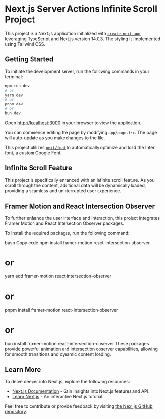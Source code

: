 # Next.js Server Actions Infinite Scroll Project

This project is a Next.js application initialized with [`create-next-app`](https://github.com/vercel/next.js/tree/canary/packages/create-next-app), leveraging TypeScript and Next.js version 14.0.3. The styling is implemented using Tailwind CSS.

## Getting Started

To initiate the development server, run the following commands in your terminal:

```bash
npm run dev
# or
yarn dev
# or
pnpm dev
# or
bun dev
```

Open [http://localhost:3000](http://localhost:3000) in your browser to view the application.

You can commence editing the page by modifying `app/page.tsx`. The page will auto-update as you make changes to the file.

This project utilizes [`next/font`](https://nextjs.org/docs/basic-features/font-optimization) to automatically optimize and load the Inter font, a custom Google Font.

## Infinite Scroll Feature

This project is specifically enhanced with an infinite scroll feature. As you scroll through the content, additional data will be dynamically loaded, providing a seamless and uninterrupted user experience.

## Framer Motion and React Intersection Observer
To further enhance the user interface and interaction, this project integrates Framer Motion and React Intersection Observer packages.

To install the required packages, run the following command:

bash
Copy code
npm install framer-motion react-intersection-observer
# or
yarn add framer-motion react-intersection-observer
# or
pnpm install framer-motion react-intersection-observer
# or
bun install framer-motion react-intersection-observer
These packages provide powerful animation and intersection observer capabilities, allowing for smooth transitions and dynamic content loading.

## Learn More

To delve deeper into Next.js, explore the following resources:

- [Next.js Documentation](https://nextjs.org/docs) - Gain insights into Next.js features and API.
- [Learn Next.js](https://nextjs.org/learn) - An interactive Next.js tutorial.

Feel free to contribute or provide feedback by visiting [the Next.js GitHub repository](https://github.com/vercel/next.js/).